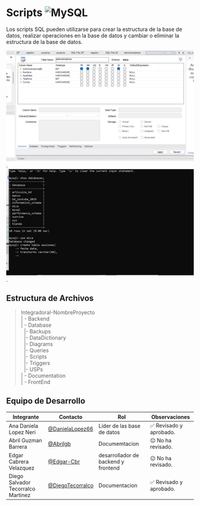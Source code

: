 # Scripts ![MySQL](https://img.shields.io/badge/MySQL-00000F?style=for-the-badge&logo=mysql&logoColor=white)


Los scripts SQL pueden utilizarse para crear la estructura de la base de datos, realizar operaciones en la base de datos y cambiar o eliminar la estructura de la base de datos.

![Scripts](https://github.com/DanielaLopez66/MicroAyuda-Proyecto/blob/main/Databases/Scripts/scrip.PNG).
![Scripts](https://github.com/DanielaLopez66/MicroAyuda-Proyecto/blob/main/Databases/Scripts/scripts.PNG).

## Estructura de Archivos

>IntegradoraI-NombreProyecto<br>
>| - Backend <br>
>| - Database<br>
 >&nbsp;&nbsp;|- Backups<br>
 >&nbsp;&nbsp;|- DataDictionary<br>
 >&nbsp;&nbsp;|- Diagrams<br>
 >&nbsp;&nbsp;|- Queries<br>
 >&nbsp;&nbsp;|- Scripts<br>
 >&nbsp;&nbsp;|- Triggers<br>
 >&nbsp;&nbsp;|- USPs<br>
>| - Documentation<br>
>| - FrontEnd

## Equipo de Desarrollo

|Integrante|Contacto|Rol|Observaciones|
|------------|--------|---|---|
|Ana Daniela Lopez Neri|[@DanielaLopez66](https://github.com/DanielaLopez66)|Líder de las base de datos|✅ Revisado y aprobado.|
|Abril Guzman Barrera|[@Abrilgb](https://github.com/Abrilgb)|Documemtacion|😐 No ha revisado.|
|Edgar Cabrera Velazquez |[@Edgar-Cbr](https://github.com/Edgar-Cbr)|desarrollador de backend y frontend|😐 No ha revisado.|
|Diego Salvador Tecorralco Martinez |[@DiegoTecorralco](https://github.com/DiegoTecorralco)|Documentacion|✅ Revisado y aprobado.|
